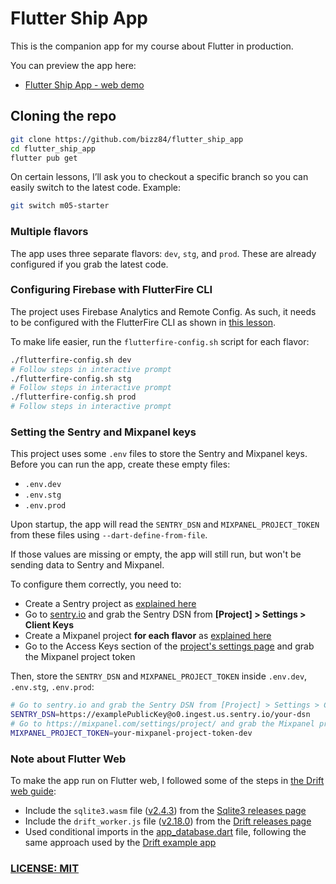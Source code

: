 # Flutter Ship App

This is the companion app for my course about Flutter in production.

You can preview the app here:

- [Flutter Ship App - web demo](https://bizz84.github.io/flutter_ship_app_web/)

## Cloning the repo

```zsh
git clone https://github.com/bizz84/flutter_ship_app
cd flutter_ship_app
flutter pub get
```

On certain lessons, I’ll ask you to checkout a specific branch so you can easily switch to the latest code. Example:

```zsh
git switch m05-starter
```

### Multiple flavors

The app uses three separate flavors: `dev`, `stg`, and `prod`. These are already configured if you grab the latest code.

### Configuring Firebase with FlutterFire CLI

The project uses Firebase Analytics and Remote Config. As such, it needs to be configured with the FlutterFire CLI as shown in [this lesson](https://pro.codewithandrea.com/flutter-in-production/03-flavors/16-firebase-setup-flutterfire-cli).

To make life easier, run the `flutterfire-config.sh` script for each flavor:

```zsh
./flutterfire-config.sh dev
# Follow steps in interactive prompt
./flutterfire-config.sh stg
# Follow steps in interactive prompt
./flutterfire-config.sh prod
# Follow steps in interactive prompt
```

### Setting the Sentry and Mixpanel keys

This project uses some `.env` files to store the Sentry and Mixpanel keys. Before you can run the app, create these empty files:

- `.env.dev`
- `.env.stg`
- `.env.prod`

Upon startup, the app will read the `SENTRY_DSN` and `MIXPANEL_PROJECT_TOKEN` from these files using `--dart-define-from-file`.

If those values are missing or empty, the app will still run, but won't be sending data to Sentry and Mixpanel.

To configure them correctly, you need to:

- Create a Sentry project as [explained here](https://pro.codewithandrea.com/flutter-in-production/04-error-monitoring/03-sentry-installation)
- Go to [sentry.io](https://sentry.io/) and grab the Sentry DSN from **[Project] > Settings > Client Keys**
- Create a Mixpanel project **for each flavor** as [explained here](https://pro.codewithandrea.com/flutter-in-production/05-analytics/11-mixpanel-project-setup)
- Go to the Access Keys section of the [project's settings page](https://mixpanel.com/settings/project/) and grab the Mixpanel project token

Then, store the `SENTRY_DSN` and `MIXPANEL_PROJECT_TOKEN` inside `.env.dev`, `.env.stg`, `.env.prod`:

```zsh
# Go to sentry.io and grab the Sentry DSN from [Project] > Settings > Client Keys
SENTRY_DSN=https://examplePublicKey@o0.ingest.us.sentry.io/your-dsn
# Go to https://mixpanel.com/settings/project/ and grab the Mixpanel project token from the Access Keys section
MIXPANEL_PROJECT_TOKEN=your-mixpanel-project-token-dev
```

### Note about Flutter Web

To make the app run on Flutter web, I followed some of the steps in [the Drift web guide](https://drift.simonbinder.eu/web/):

- Include the `sqlite3.wasm` file ([v2.4.3](https://github.com/simolus3/sqlite3.dart/releases/tag/sqlite3-2.4.3)) from the [Sqlite3 releases page](https://github.com/simolus3/sqlite3.dart/releases)
- Include the `drift_worker.js` file ([v2.18.0](https://github.com/simolus3/drift/releases/tag/drift-2.18.0)) from the [Drift releases page](https://github.com/simolus3/drift/releases)
- Used conditional imports in the [app_database.dart](lib/src/data/app_database.dart) file, following the same approach used by the [Drift example app](https://github.com/simolus3/drift/tree/develop/examples/app)


### [LICENSE: MIT](LICENSE.md)